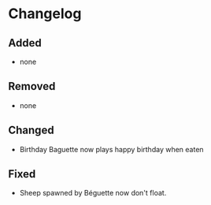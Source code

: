 # Changelog
## Added
- none
## Removed
- none
## Changed
- Birthday Baguette now plays happy birthday when eaten
## Fixed
- Sheep spawned by Béguette now don't float.
